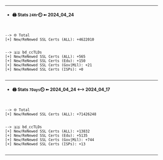 

---
- #### 🖨️ **Stats** `24Hr`⏲️ ➼ 2024_04_24
```console


--> 🌐 Total
[+] New/ReNewed SSL Certs (ALL): +4622010


--> 🇧🇩 bd_ccTLDs
[+] New/ReNewed SSL Certs (ALL): +565
[+] New/ReNewed SSL Certs (Edu): +150
[+] New/ReNewed SSL Certs (Gov|Mil): +21
[+] New/ReNewed SSL Certs (ISPs): +0


```

---
- #### 🖨️ **Stats** `7Days`⏲️ ➼ 2024_04_24 <--> 2024_04_17
```console


--> 🌐 Total
[+] New/ReNewed SSL Certs (ALL): +71426248


--> 🇧🇩 bd_ccTLDs
[+] New/ReNewed SSL Certs (ALL): +13832
[+] New/ReNewed SSL Certs (Edu): +5135
[+] New/ReNewed SSL Certs (Gov|Mil): +744
[+] New/ReNewed SSL Certs (ISPs): +13


```

---

